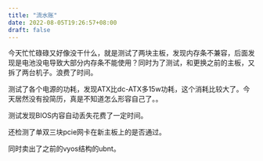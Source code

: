 ```yaml
---
title: "流水账"
date: 2022-08-05T19:26:57+08:00
draft: false
---
```


今天忙忙碌碌又好像没干什么，就是测试了两块主板，发现内存条不兼容，后面发现是电池没电导致大部分内存条不能使用？同时为了测试，和更换之前的主板，又拆了两台机子。浪费了时间。

测试了各个电源的功耗，发现ATX比dc-ATX多15w功耗，这个消耗比较大了。今天居然没有投简历，真是不知道怎么形容自己了。。



测试发现BIOS内容自动丢失花费了一定时间。

还检测了单双三块pcie网卡在新主板上的是否通过。



同时卖出了之前的vyos结构的ubnt。
